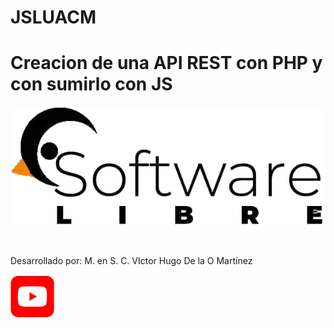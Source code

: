 # JSLUACM
# Creacion de una API REST con PHP y con sumirlo con JS <br>
<p align="center">
  <img src="https://github.com/hugo4295/JSLUACM/blob/main/assets/soft%20libre.png">
</p>
<br>

Desarrollado por: M. en S. C. VIctor Hugo De la O Martínez
<p align="left">
  <a href="https://youtube.com/hugo4295"><img width="70" height="70" src="https://github.com/hugo4295/JSLUACM/blob/main/assets/youtube_social_squircle_red.png"></a>
</p>
